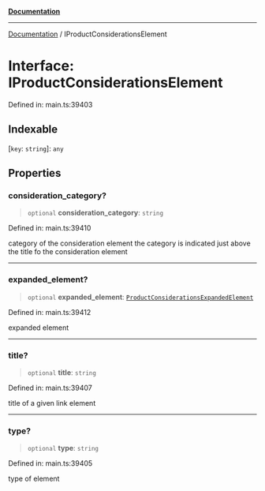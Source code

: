 [**Documentation**](../README.md)

***

[Documentation](../README.md) / IProductConsiderationsElement

# Interface: IProductConsiderationsElement

Defined in: main.ts:39403

## Indexable

\[`key`: `string`\]: `any`

## Properties

### consideration\_category?

> `optional` **consideration\_category**: `string`

Defined in: main.ts:39410

category of the consideration element
the category is indicated just above the title fo the consideration element

***

### expanded\_element?

> `optional` **expanded\_element**: [`ProductConsiderationsExpandedElement`](../classes/ProductConsiderationsExpandedElement.md)

Defined in: main.ts:39412

expanded element

***

### title?

> `optional` **title**: `string`

Defined in: main.ts:39407

title of a given link element

***

### type?

> `optional` **type**: `string`

Defined in: main.ts:39405

type of element
